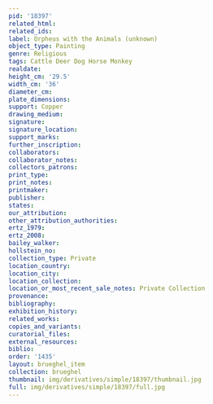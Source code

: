 ```yaml
---
pid: '18397'
related_html: 
related_ids: 
label: Orpheus with the Animals (unknown)
object_type: Painting
genre: Religious
tags: Cattle Deer Dog Horse Monkey
realdate: 
height_cm: '29.5'
width_cm: '36'
diameter_cm: 
plate_dimensions: 
support: Copper
drawing_medium: 
signature: 
signature_location: 
support_marks: 
further_inscription: 
collaborators: 
collaborator_notes: 
collectors_patrons: 
print_type: 
print_notes: 
printmaker: 
publisher: 
states: 
our_attribution: 
other_attribution_authorities: 
ertz_1979: 
ertz_2008: 
bailey_walker: 
hollstein_no: 
collection_type: Private
location_country: 
location_city: 
location_collection: 
location_or_most_recent_sale_notes: Private Collection
provenance: 
bibliography: 
exhibition_history: 
related_works: 
copies_and_variants: 
curatorial_files: 
external_resources: 
biblio: 
order: '1435'
layout: brueghel_item
collection: brueghel
thumbnail: img/derivatives/simple/18397/thumbnail.jpg
full: img/derivatives/simple/18397/full.jpg
---
```

